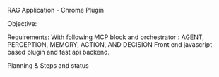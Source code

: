 RAG Application - Chrome Plugin

Objective:

Requirements:
With following MCP block and orchestrator : AGENT, PERCEPTION, MEMORY, ACTION, AND DECISION
Front end javascript based plugin and fast api backend.

Planning & Steps and status



